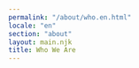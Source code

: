 ```yaml
---
permalink: "/about/who.en.html"
locale: "en"
section: "about"
layout: main.njk
title: Who We Are
---
```

